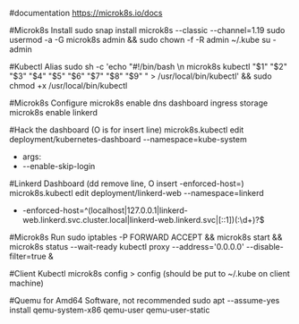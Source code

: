 #documentation
https://microk8s.io/docs

#Microk8s Install
sudo snap install microk8s --classic --channel=1.19
sudo usermod -a -G microk8s admin && sudo chown -f -R admin ~/.kube
su - admin

#Kubectl Alias
sudo sh -c 'echo "#!/bin/bash \n microk8s kubectl "\$1" "\$2" "\$3" "\$4" "\$5" "\$6" "\$7" "\$8" "\$9" " > /usr/local/bin/kubectl' && sudo chmod +x /usr/local/bin/kubectl

#Microk8s Configure
microk8s enable dns dashboard ingress storage
microk8s enable linkerd

#Hack the dashboard (O is for insert line)
microk8s.kubectl edit deployment/kubernetes-dashboard --namespace=kube-system
- args:
- --enable-skip-login


#Linkerd Dashboard (dd remove line, O insert -enforced-host=)
microk8s.kubectl edit deployment/linkerd-web --namespace=linkerd

- -enforced-host=^(localhost|127\.0\.0\.1|linkerd-web\.linkerd\.svc\.cluster\.local|linkerd-web\.linkerd\.svc|\[::1\])(:\d+)?$

#Microk8s Run
sudo iptables -P FORWARD ACCEPT && microk8s start && microk8s status --wait-ready 
kubectl proxy --address='0.0.0.0' --disable-filter=true &

#Client Kubectl
microk8s config > config (should be put to ~/.kube on client machine) 

#Quemu for Amd64 Software, not recommended
sudo apt --assume-yes install qemu-system-x86 qemu-user qemu-user-static
